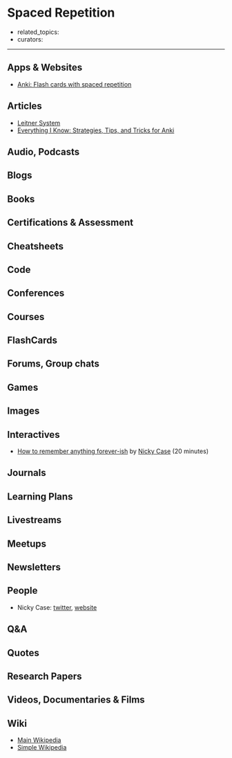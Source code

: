 # Spaced Repetition

- related_topics:
- curators:

------

## Apps & Websites

- [Anki: Flash cards with spaced repetition](https://apps.ankiweb.net/)

## Articles

- [Leitner System](https://en.wikipedia.org/wiki/Leitner_system)
- [Everything I Know: Strategies, Tips, and Tricks for Anki](https://senrigan.io/blog/everything-i-know-strategies-tips-and-tricks-for-spaced-repetition-anki)

## Audio, Podcasts

## Blogs

## Books

## Certifications & Assessment

## Cheatsheets

## Code

## Conferences

## Courses

## FlashCards

## Forums, Group chats

## Games

## Images

## Interactives

- [How to remember anything forever-ish](https://ncase.me/remember/) by [Nicky Case](#people) (20 minutes)

## Journals

## Learning Plans

## Livestreams

## Meetups

## Newsletters

## People

- Nicky Case: [twitter](https://twitter.com/ncasenmare), [website](https://ncase.me/)

## Q&A

## Quotes

## Research Papers

## Videos, Documentaries & Films

## Wiki

- [Main Wikipedia]()
- [Simple Wikipedia]()

